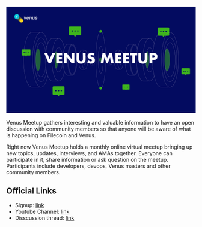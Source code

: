 ![venus-cluster](../../.vuepress/public/meetup.jpg)

Venus Meetup gathers interesting and valuable information to have an open discussion with community members so that anyone will be aware of what is happening on Filecoin and Venus. 

Right now Venus Meetup holds a monthly online virtual meetup bringing up new topics, updates, interviews, and AMAs together. Everyone can participate in it, share information or ask question on the meetup. Participants include developers, devops, Venus masters and other community members. 

## Official Links
- Signup: [link](https://www.eventbrite.hk/o/force-web3-community-36225766643)
- Youtube Channel: [link](https://youtube.com/playlist?list=PLvmxExuDQi1nxFrwZGtnuURKoCNbovCpw)
- Disscussion thread: [link](https://github.com/filecoin-project/venus/discussions/4810)